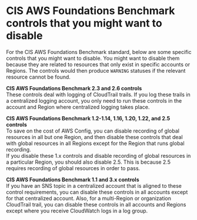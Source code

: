 # CIS AWS Foundations Benchmark controls that you might want to disable<a name="securityhub-standards-cis-to-disable"></a>

For the CIS AWS Foundations Benchmark standard, below are some specific controls that you might want to disable\. You might want to disable them because they are related to resources that only exist in specific accounts or Regions\. The controls would then produce `WARNING` statuses if the relevant resource cannot be found\.

**CIS AWS Foundations Benchmark 2\.3 and 2\.6 controls**  
These controls deal with logging of CloudTrail trails\. If you log these trails in a centralized logging account, you only need to run these controls in the account and Region where centralized logging takes place\.

**CIS AWS Foundations Benchmark 1\.2\-1\.14, 1\.16, 1\.20, 1\.22, and 2\.5 controls**  
To save on the cost of AWS Config, you can disable recording of global resources in all but one Region, and then disable these controls that deal with global resources in all Regions except for the Region that runs global recording\.  
If you disable these 1\.x controls and disable recording of global resources in a particular Region, you should also disable 2\.5\. This is because 2\.5 requires recording of global resources in order to pass\.

**CIS AWS Foundations Benchmark 1\.1 and 3\.x controls**  
If you have an SNS topic in a centralized account that is aligned to these control requirements, you can disable these controls in all accounts except for that centralized account\. Also, for a multi\-Region or organization CloudTrail trail, you can disable these controls in all accounts and Regions except where you receive CloudWatch logs in a log group\.